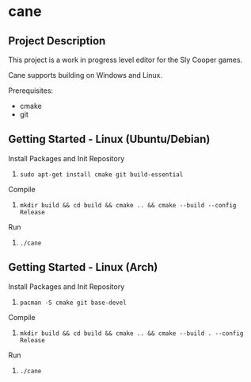 # cane
## Project Description

This project is a work in progress level editor for the Sly Cooper games.

Cane supports building on Windows and Linux.

Prerequisites:
 * cmake
 * git

## Getting Started - Linux (Ubuntu/Debian)

Install Packages and Init Repository
1. ```sudo apt-get install cmake git build-essential```

Compile
1. ```mkdir build && cd build && cmake .. && cmake --build --config Release```

Run
1. ```./cane```

## Getting Started - Linux (Arch)
Install Packages and Init Repository
1. ```pacman -S cmake git base-devel```

Compile
1. ```mkdir build && cd build && cmake .. && cmake --build . --config Release```

Run
1. ```./cane```

